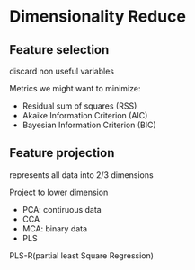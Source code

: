 # Dimensionality Reduce

## Feature selection

discard non useful variables

Metrics we might want to minimize:
* Residual sum of squares (RSS)
* Akaike Information Criterion (AIC)
* Bayesian Information Criterion (BIC)

## Feature projection

represents all data into 2/3 dimensions

Project to lower dimension
* PCA: contiruous data
* CCA
* MCA: binary data
* PLS

PLS-R(partial least Square Regression)